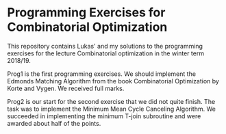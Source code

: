 Programming Exercises for Combinatorial Optimization
===

This repository contains Lukas' and my solutions to the programming exercises for the lecture Combinatorial optimization in the winter term 2018/19.

Prog1 is the first programming exercises. We should implement the Edmonds Matching Algorithm from the book Combinatorial Optimization by Korte and Vygen. We received full marks.

Prog2 is our start for the second exercise that we did not quite finish. The task was to implement the Minimum Mean Cycle Canceling Algorithm. We succeeded in implementing the minimum T-join subroutine and were awarded about half of the points.
